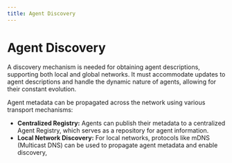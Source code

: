 ```yaml
---
title: Agent Discovery
---
```


# Agent Discovery

A discovery mechanism is needed for obtaining agent descriptions, supporting both local and global networks. It must accommodate updates to agent descriptions and handle the dynamic nature of agents, allowing for their constant evolution.

Agent metadata can be propagated across the network using various transport mechanisms:

* **Centralized Registry:** Agents can publish their metadata to a centralized Agent Registry, which serves as a repository for agent information.
* **Local Network Discovery:** For local networks, protocols like mDNS (Multicast DNS) can be used to propagate agent metadata and enable discovery,